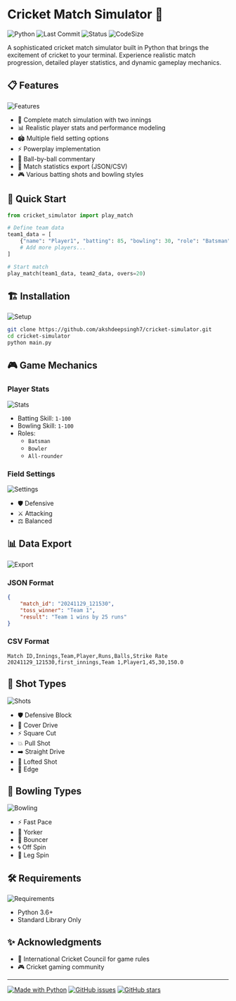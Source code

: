 # Cricket Match Simulator 🏏

![Python](https://img.shields.io/badge/python-v3.6+-blue.svg)
![Last Commit](https://img.shields.io/badge/last%20commit-November%202024-brightgreen)
![Status](https://img.shields.io/badge/status-stable-brightgreen)
![CodeSize](https://img.shields.io/badge/code%20size-20%20KB-blue)

A sophisticated cricket match simulator built in Python that brings the excitement of cricket to your terminal. Experience realistic match progression, detailed player statistics, and dynamic gameplay mechanics.

## 📋 Features

![Features](https://img.shields.io/badge/features-comprehensive-success)

- 🎯 Complete match simulation with two innings
- 📊 Realistic player stats and performance modeling
- 🏟️ Multiple field setting options
- ⚡ Powerplay implementation
- 📝 Ball-by-ball commentary
- 💾 Match statistics export (JSON/CSV)
- 🎮 Various batting shots and bowling styles

## 🚀 Quick Start

```python
from cricket_simulator import play_match

# Define team data
team1_data = [
    {"name": "Player1", "batting": 85, "bowling": 30, "role": "Batsman"},
    # Add more players...
]

# Start match
play_match(team1_data, team2_data, overs=20)
```

## 🏗️ Installation

![Setup](https://img.shields.io/badge/setup-easy-success)

```bash
git clone https://github.com/akshdeepsingh7/cricket-simulator.git
cd cricket-simulator
python main.py
```

## 🎮 Game Mechanics

### Player Stats
![Stats](https://img.shields.io/badge/player%20stats-dynamic-blue)

- Batting Skill: `1-100`
- Bowling Skill: `1-100`
- Roles: 
  - `Batsman`
  - `Bowler`
  - `All-rounder`

### Field Settings
![Settings](https://img.shields.io/badge/field%20settings-customizable-yellowgreen)

- 🛡️ Defensive
- ⚔️ Attacking
- ⚖️ Balanced

## 📊 Data Export

![Export](https://img.shields.io/badge/export-JSON%20%7C%20CSV-orange)

### JSON Format
```json
{
    "match_id": "20241129_121530",
    "toss_winner": "Team 1",
    "result": "Team 1 wins by 25 runs"
}
```

### CSV Format
```csv
Match ID,Innings,Team,Player,Runs,Balls,Strike Rate
20241129_121530,first_innings,Team 1,Player1,45,30,150.0
```

## 🎯 Shot Types

![Shots](https://img.shields.io/badge/shot%20types-7-blue)

- 🛡️ Defensive Block
- 🚀 Cover Drive
- ⚡ Square Cut
- 💥 Pull Shot
- ➡️ Straight Drive
- 🌟 Lofted Shot
- 📐 Edge

## 🎳 Bowling Types

![Bowling](https://img.shields.io/badge/bowling%20types-5-blue)

- ⚡ Fast Pace
- 🎯 Yorker
- 💨 Bouncer
- 🌀 Off Spin
- 🔄 Leg Spin

## 🛠️ Requirements

![Requirements](https://img.shields.io/badge/dependencies-none-success)

- Python 3.6+
- Standard Library Only

## ✨ Acknowledgments

- 🏏 International Cricket Council for game rules
- 🎮 Cricket gaming community

---
[![Made with Python](https://img.shields.io/badge/Made%20with-Python-1f425f.svg)](https://www.python.org/)
[![GitHub issues](https://img.shields.io/badge/GitHub-Issues-red)](https://github.com/akshdeepsingh7/cricket-simulator/issues)
[![GitHub stars](https://img.shields.io/badge/GitHub-Stars-yellow)](https://github.com/akshdeepsingh7/cricket-simulator/stargazers)

